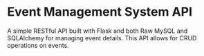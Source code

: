 # Event Management System API

A simple RESTful API built with Flask and both Raw MySQL and SQLAlchemy for managing event details. This API allows for CRUD operations on events.
